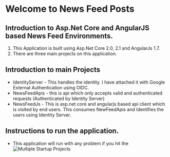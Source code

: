 # Welcome to News Feed Posts

## Introduction to Asp.Net Core and AngularJS based News Feed Environments.
1. This Application is built using Asp.Net Core 2.0, 2.1 and AngularJs 1.7.
2. There are three main projects on this application.

## Introduction to main Projects
* IdentityServer - This handles the identity. I have attached it with Google External Authentication using OIDC.
* NewsFeedApis - this is api which only accepts valid and authenticated requests (Authenticated by Identity Server)
*  NewsFeedJs -  This is asp.net core and angularjs based api client which is visited by end users. This consumes NewFeedApis and Identifies the users using Identity Server.

## Instructions to run the application.
* This application will run with any problem if you hit the
![Multiple Startup Projects](./ReadmeImages/MultipleProjectsRun.JPG "Logo Title Text 1")